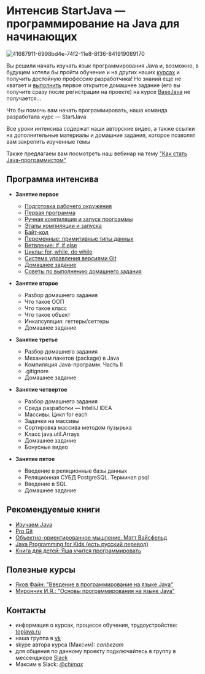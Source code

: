# Интенсив StartJava — программирование на Java для начинающих

![41687911-6998bd4e-74f2-11e8-8f36-841919089170](https://user-images.githubusercontent.com/29703461/44985570-739f4c00-af89-11e8-9c9f-bfd22ffeecb5.jpg)

Вы решили начать изучать язык программирования Java и, возможно, в будущем хотели бы пройти обучение и на других наших [курсах](https://topjava.ru/) и получить достойную профессию разработчика!
Но знаний еще не хватает и [выполнить](https://drive.google.com/file/d/1W9AtOE3yvDCOOZxmHSw4lGpFiFVYJB8_/view?usp=sharing) первое открытое домашнее задание (его вы получите сразу после регистрации на проекте) на курсе [BaseJava](https://topjava.ru/basejava) не получается...

Что бы помочь вам начать программировать, наша команда разработала курс — StartJava

Все уроки интенсива содержат наши авторские видео, а также ссылки на дополнительные материалы и домашние задания, которое позволят вам закрепить изученные темы

Также предлагаем вам посмотреть наш вебинар на тему ["Как стать Java-программистом"](https://vk.com/wall-18505771_829)


## Программа интенсива
- **Занятие первое**
  - [Подготовка рабочего окружения](https://github.com/JavaOPs/startjava/blob/master/lesson%201.md#-1-подготовка-рабочего-окружения)
  - [Первая программа](https://github.com/JavaOPs/startjava/blob/master/lesson%201.md#-2-первая-программа)
  - [Ручная компиляция и запуск программы](https://github.com/JavaOPs/startjava/blob/master/lesson%201.md#-3-ручная-компиляция-и-запуск-программы)
  - [Этапы компиляции и запуска](https://github.com/JavaOPs/startjava/blob/master/lesson%201.md#4-этапы-компиляции-и-запуска)
  - [Байт-код](https://github.com/JavaOPs/startjava/blob/master/lesson%201.md#-5-байт-код)
  - [Переменные: примитивные типы данных](https://github.com/JavaOPs/startjava/blob/master/lesson%201.md#-6-переменные-примитивные-типы-данных)
  - [Ветвление: if, if else](https://github.com/JavaOPs/startjava/blob/master/lesson%201.md#-7-ветвление-if-if-else)
  - [Циклы: for, while, do while](https://github.com/JavaOPs/startjava/blob/master/lesson%201.md#-8-циклы-for-while-do-while)
  - [Система управления версиями Git](https://github.com/JavaOPs/startjava/blob/master/lesson%201.md#-9-система-управления-версиями-git)  
  - [Домашнее задание](https://github.com/JavaOPs/startjava/blob/master/lesson%201.md#-10-домашнее-задание)
  - [Советы по выполнению домашнего задания](https://github.com/JavaOPs/startjava/blob/master/lesson%201.md#11-советы-по-выполнению-домашнего-задания)
  
- **Занятие второе**
  - Разбор домашнего задания
  - Что такое ООП
  - Что такое класс
  - Что такое объект
  - Инкапсуляция: геттеры/сеттеры
  - Домашнее задание
  
- **Занятие третье**
  - Разбор домашнего задания
  - Механизм пакетов (package) в Java
  - Компиляция Java-программ. Часть II
  - .gitignore
  - Домашнее задание
  
- **Занятие четвертое**
  - Разбор домашнего задания
  - Среда разработки — IntelliJ IDEA
  - Массивы. Цикл for each
  - Задачки на массивы
  - Сортировка массива методом пузырька
  - Класс java.util.Arrays
  - Домашнее задание
  - Бонусные видео
  
- **Занятие пятое**
   - Введение в реляционные базы данных
   - Реляционная СУБД PostgreSQL. Терминал psql
   - Введение в SQL
   - Домашнее задание

## Рекомендуемые книги
 - [Изучаем Java](https://www.ozon.ru/context/detail/id/7821666/)
 - [Pro Git](https://git-scm.com/book/ru/v2)
 - [Объектно-ориентированное мышление. Мэтт Вайсфельд](https://www.ozon.ru/context/detail/id/26036833/)
 - [Java Programming for Kids (есть русский перевод)](http://myflex.org/books/java4kids/java4kids.htm)
 - [Книга для детей: Яша учится программировать](https://drive.google.com/file/d/1ukTlzMrFX3Zj8X9TXp6U-mJUH1fOKUED/view?usp=sharing)
 
## Полезные курсы
 - [Яков Файн: "Введение в программирование на языке Java"](https://www.youtube.com/playlist?list=PLkKunJj_bZefB1_hhS68092rbF4HFtKjW)
 - [Мирончик И.Я.: "Основы программирования на языке Java"](https://www.youtube.com/playlist?list=PL4535B9D2F8203AC7)
 
 ## Контакты
 - информация о курсах, процессе обучения, трудоустройстве: [topjava.ru](https://topjava.ru/)
 - наша группа в [vk](https://vk.com/topjavaru)
 - skype автора курса (Максим): *canbezam*
 - для общения по данному проекту подключайтесь в группу в мессенджере [Slack](https://join.slack.com/t/startjava/shared_invite/enQtMjk1ODAxNjgzMjY1LWNlNmY5MzFlMGNjMGYzMDI4MTk3YWM1Zjc3ZDhmZjAwNmE3NzUzYWNiY2ViMjg2NTk3NjBkMGI5NWZmYjhjMjk)
 - Максим в Slack: [*@chimax*](https://startjava.slack.com/messages/@chimax)
